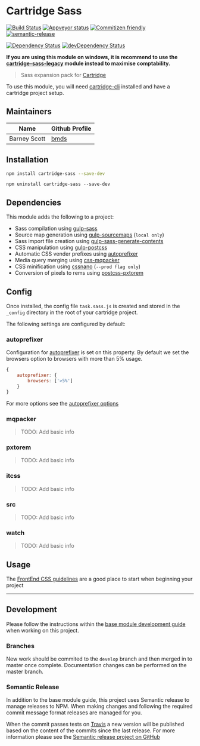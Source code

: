 # Cartridge Sass
[![Build Status](https://img.shields.io/travis/cartridge/cartridge-sass.svg?branch=master&style=flat-square)](https://travis-ci.org/cartridge/cartridge-sass)
[![Appveyor status](https://ci.appveyor.com/api/projects/status/github/cartridge/cartridge-sass?branch=master&svg=true)](https://travis-ci.org/cartridge/cartridge-sass)
[![Commitizen friendly](https://img.shields.io/badge/commitizen-friendly-brightgreen.svg?style=flat-square)](http://commitizen.github.io/cz-cli/)
[![semantic-release](https://img.shields.io/badge/%20%20%F0%9F%93%A6%F0%9F%9A%80-semantic--release-e10079.svg?style=flat-square)](https://github.com/semantic-release/semantic-release)

[![Dependency Status](https://david-dm.org/cartridge/cartridge-sass.svg?style=flat-square)](https://david-dm.org/cartridge/cartridge-sass/caribou)
[![devDependency Status](https://david-dm.org/cartridge/cartridge-sass/dev-status.svg?style=flat-square)](https://david-dm.org/cartridge/cartridge-sass/caribou#info=devDependencies)

**If you are using this module on windows, it is recommend to use the [cartridge-sass-legacy](https://github.com/cartridge/cartridge-sass-legacy) module instead to maximise comptability.**

> Sass expansion pack for [Cartridge](https://github.com/cartridge/cartridge)

To use this module, you will need [cartridge-cli](https://github.com/cartridge/cartridge-cli) installed and have a cartridge project setup.

## Maintainers

| Name          | Github Profile                  |
| ------------- |---------------------------------|
| Barney Scott  | [bmds](https://github.com/bmds) |

## Installation

```sh
npm install cartridge-sass --save-dev
```

```shell
npm uninstall cartridge-sass --save-dev
```

## Dependencies

This module adds the following to a project:

* Sass compilation using [gulp-sass](https://github.com/dlmanning/gulp-sass)
* Source map generation using [gulp-sourcemaps](https://github.com/floridoo/gulp-sourcemaps) (`local only`)
* Sass import file creation using [gulp-sass-generate-contents](https://github.com/andrewbrandwood/gulp-sass-generate-contents)
* CSS manipulation using [gulp-postcss](https://github.com/postcss/gulp-postcss)
* Automatic CSS vender prefixes using [autoprefixer](https://github.com/postcss/autoprefixer)
* Media query merging using [css-mqpacker](https://github.com/hail2u/node-css-mqpacker)
* CSS minification using [cssnano](https://github.com/ben-eb/cssnano) (`--prod flag only`)
* Conversion of pixels to rems using [postcss-pxtorem](https://github.com/cuth/postcss-pxtorem)

## Config

Once installed, the config file `task.sass.js` is created and stored in the `_config` directory in the root of your cartridge project.

The following settings are configured by default:

### autoprefixer
Configuration for [autoprefixer](https://github.com/postcss/autoprefixer) is set on this property. By default we set the browsers option to browsers with more than 5% usage.

```javascript
{
	autoprefixer: {
		browsers: ['>5%']
	}
}
```
For more options see the [autoprefixer options](https://github.com/postcss/autoprefixer#options)

### mqpacker
> TODO: Add basic info

### pxtorem
> TODO: Add basic info

### itcss
> TODO: Add basic info

### src
> TODO: Add basic info

### watch
> TODO: Add basic info


## Usage

The [FrontEnd CSS guidelines](https://github.com/code-computerlove/frontend-guidelines/blob/master/FE-guidelines-CSS.md) are a good place to start when beginning your project

* * *

## Development
Please follow the instructions within the [base module development guide](https://github.com/cartridge/base-module/wiki/Development-guide) when working on this project.

### Branches
New work should be commited to the `develop` branch and then merged in to master once complete. Documentation changes can be performed on the master branch.

### Semantic Release
In addition to the base module guide, this project uses Semantic release to manage releases to NPM. When making changes and following the required commit message format releases are managed for you.

When the commit passes tests on [Travis](https://travis-ci.org/cartridge/cartridge-sass) a new version will be published based on the content of the commits since the last release. For more information please see the [Semantic release project on GitHub](https://github.com/semantic-release/semantic-release)
